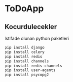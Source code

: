# ToDoApp



## Kocurdulecekler

Istifade olunan python paketleri

```bash
pip install django
pip install celery
pip install redis
pip install channels
pip install redis-channels
pip install user-agents
pip install psycopg2
```
